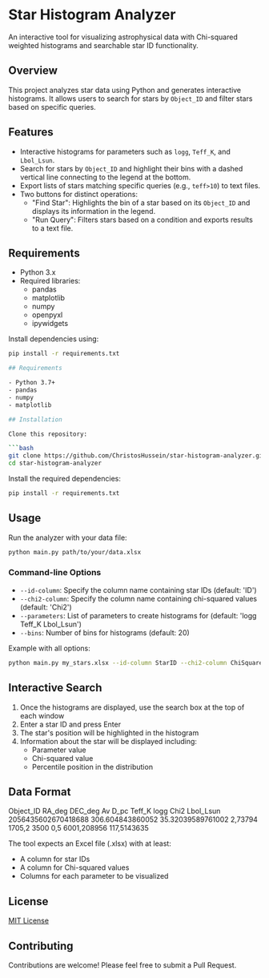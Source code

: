 # Star Histogram Analyzer

An interactive tool for visualizing astrophysical data with Chi-squared weighted histograms and searchable star ID functionality.




## Overview
This project analyzes star data using Python and generates interactive histograms. It allows users to search for stars by `Object_ID` and filter stars based on specific queries.

## Features
- Interactive histograms for parameters such as `logg`, `Teff_K`, and `Lbol_Lsun`.
- Search for stars by `Object_ID` and highlight their bins with a dashed vertical line connecting to the legend at the bottom.
- Export lists of stars matching specific queries (e.g., `teff>10`) to text files.
- Two buttons for distinct operations:
  - "Find Star": Highlights the bin of a star based on its `Object_ID` and displays its information in the legend.
  - "Run Query": Filters stars based on a condition and exports results to a text file.

## Requirements
- Python 3.x
- Required libraries:
  - pandas
  - matplotlib
  - numpy
  - openpyxl
  - ipywidgets

Install dependencies using:
```bash
pip install -r requirements.txt

## Requirements

- Python 3.7+
- pandas
- numpy
- matplotlib

## Installation

Clone this repository:

```bash
git clone https://github.com/ChristosHussein/star-histogram-analyzer.git
cd star-histogram-analyzer
```

Install the required dependencies:

```bash
pip install -r requirements.txt
```

## Usage

Run the analyzer with your data file:

```bash
python main.py path/to/your/data.xlsx
```

### Command-line Options

- `--id-column`: Specify the column name containing star IDs (default: 'ID')
- `--chi2-column`: Specify the column name containing chi-squared values (default: 'Chi2')
- `--parameters`: List of parameters to create histograms for (default: 'logg Teff_K Lbol_Lsun')
- `--bins`: Number of bins for histograms (default: 20)

Example with all options:

```bash
python main.py my_stars.xlsx --id-column StarID --chi2-column ChiSquared --parameters mass radius luminosity --bins 30
```

## Interactive Search

1. Once the histograms are displayed, use the search box at the top of each window
2. Enter a star ID and press Enter
3. The star's position will be highlighted in the histogram
4. Information about the star will be displayed including:
   - Parameter value
   - Chi-squared value
   - Percentile position in the distribution

## Data Format 
Object_ID	          RA_deg	          DEC_deg	          Av	    D_pc	  Teff_K  logg	Chi2	      Lbol_Lsun
2056435602670418688	306.604843860052	35.32039589761002	2,73794	1705,2	3500	  0,5	  6001,208956	117,5143635

The tool expects an Excel file (.xlsx) with at least:
- A column for star IDs
- A column for Chi-squared values
- Columns for each parameter to be visualized

## License

[MIT License](LICENSE)

## Contributing

Contributions are welcome! Please feel free to submit a Pull Request.
